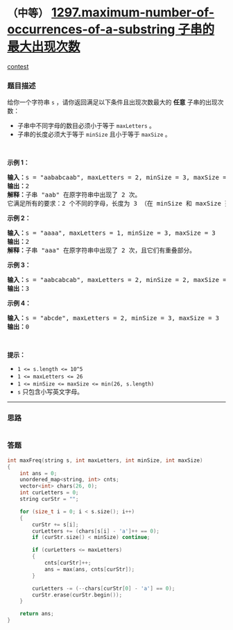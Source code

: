 # `（中等）` [1297.maximum-number-of-occurrences-of-a-substring 子串的最大出现次数](https://leetcode-cn.com/problems/maximum-number-of-occurrences-of-a-substring/)

[contest](https://leetcode-cn.com/contest/weekly-contest-168/problems/maximum-number-of-occurrences-of-a-substring/)

### 题目描述
<p>给你一个字符串&nbsp;<code>s</code> ，请你返回满足以下条件且出现次数最大的&nbsp;<strong>任意</strong>&nbsp;子串的出现次数：</p>

<ul>
	<li>子串中不同字母的数目必须小于等于 <code>maxLetters</code> 。</li>
	<li>子串的长度必须大于等于&nbsp;<code>minSize</code> 且小于等于&nbsp;<code>maxSize</code> 。</li>
</ul>

<p>&nbsp;</p>

<p><strong>示例 1：</strong></p>

<pre><strong>输入：</strong>s = "aababcaab", maxLetters = 2, minSize = 3, maxSize = 4
<strong>输出：</strong>2
<strong>解释：</strong>子串 "aab" 在原字符串中出现了 2 次。
它满足所有的要求：2 个不同的字母，长度为 3 （在 minSize 和 maxSize 范围内）。
</pre>

<p><strong>示例 2：</strong></p>

<pre><strong>输入：</strong>s = "aaaa", maxLetters = 1, minSize = 3, maxSize = 3
<strong>输出：</strong>2
<strong>解释：</strong>子串 "aaa" 在原字符串中出现了 2 次，且它们有重叠部分。
</pre>

<p><strong>示例 3：</strong></p>

<pre><strong>输入：</strong>s = "aabcabcab", maxLetters = 2, minSize = 2, maxSize = 3
<strong>输出：</strong>3
</pre>

<p><strong>示例 4：</strong></p>

<pre><strong>输入：</strong>s = "abcde", maxLetters = 2, minSize = 3, maxSize = 3
<strong>输出：</strong>0
</pre>

<p>&nbsp;</p>

<p><strong>提示：</strong></p>

<ul>
	<li><code>1 &lt;= s.length &lt;= 10^5</code></li>
	<li><code>1 &lt;= maxLetters &lt;= 26</code></li>
	<li><code>1 &lt;= minSize &lt;= maxSize &lt;= min(26, s.length)</code></li>
	<li><code>s</code>&nbsp;只包含小写英文字母。</li>
</ul>

            

---
### 思路
```
```



### 答题
``` C++
int maxFreq(string s, int maxLetters, int minSize, int maxSize) 
{
	int ans = 0;
	unordered_map<string, int> cnts;
	vector<int> chars(26, 0);
	int curLetters = 0;
	string curStr = "";

	for (size_t i = 0; i < s.size(); i++)
	{
		curStr += s[i];
		curLetters += (chars[s[i] - 'a']++ == 0);
		if (curStr.size() < minSize) continue;

		if (curLetters <= maxLetters)
		{
			cnts[curStr]++;
			ans = max(ans, cnts[curStr]);
		}

		curLetters -= (--chars[curStr[0] - 'a'] == 0);
		curStr.erase(curStr.begin());
	}

	return ans;
}
```




